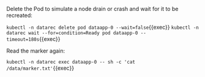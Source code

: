 Delete the Pod to simulate a node drain or crash and wait for it to be recreated:

`kubectl -n datarec delete pod dataapp-0 --wait=false`{{exec}}
`kubectl -n datarec wait --for=condition=Ready pod dataapp-0 --timeout=180s`{{exec}}

Read the marker again:

`kubectl -n datarec exec dataapp-0 -- sh -c 'cat /data/marker.txt'`{{exec}}
